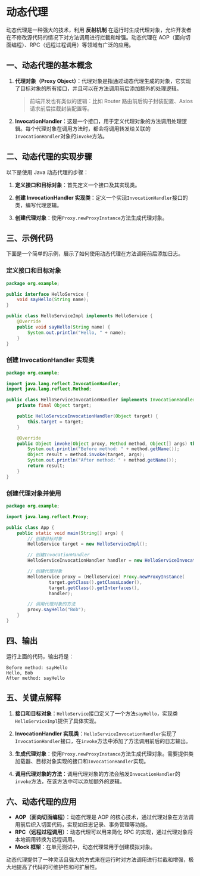 # 动态代理

动态代理是一种强大的技术，利用 **反射机制** 在运行时生成代理对象，允许开发者在不修改源代码的情况下对方法调用进行拦截和增强。动态代理在 AOP（面向切面编程）、RPC（远程过程调用）等领域有广泛的应用。

## 一、动态代理的基本概念

1. **代理对象（Proxy Object）**：代理对象是指通过动态代理生成的对象，它实现了目标对象的所有接口，并且可以在方法调用前后添加额外的处理逻辑。

   > 前端开发也有类似的逻辑：比如 Router 路由前后钩子封装配置、Axios 请求前后拦截封装配置等。

2. **InvocationHandler**：这是一个接口，用于定义代理对象的方法调用处理逻辑。每个代理对象在调用方法时，都会将调用转发给关联的`InvocationHandler`对象的`invoke`方法。

## 二、动态代理的实现步骤

以下是使用 Java 动态代理的步骤：

1. **定义接口和目标对象**：首先定义一个接口及其实现类。

2. **创建 InvocationHandler 实现类**：定义一个实现`InvocationHandler`接口的类，编写代理逻辑。

3. **创建代理对象**：使用`Proxy.newProxyInstance`方法生成代理对象。

## 三、示例代码

下面是一个简单的示例，展示了如何使用动态代理在方法调用前后添加日志。

### 定义接口和目标对象

```java
package org.example;

public interface HelloService {
    void sayHello(String name);
}

public class HelloServiceImpl implements HelloService {
    @Override
    public void sayHello(String name) {
        System.out.println("Hello, " + name);
    }
}
```

### 创建 InvocationHandler 实现类

```java
package org.example;

import java.lang.reflect.InvocationHandler;
import java.lang.reflect.Method;

public class HelloServiceInvocationHandler implements InvocationHandler {
    private final Object target;

    public HelloServiceInvocationHandler(Object target) {
        this.target = target;
    }

    @Override
    public Object invoke(Object proxy, Method method, Object[] args) throws Throwable {
        System.out.println("Before method: " + method.getName());
        Object result = method.invoke(target, args);
        System.out.println("After method: " + method.getName());
        return result;
    }
}
```

### 创建代理对象并使用

```java
package org.example;

import java.lang.reflect.Proxy;

public class App {
    public static void main(String[] args) {
        // 创建目标对象
        HelloService target = new HelloServiceImpl();

        // 创建InvocationHandler
        HelloServiceInvocationHandler handler = new HelloServiceInvocationHandler(target);

        // 创建代理对象
        HelloService proxy = (HelloService) Proxy.newProxyInstance(
                target.getClass().getClassLoader(),
                target.getClass().getInterfaces(),
                handler);

        // 调用代理对象的方法
        proxy.sayHello("Bob");
    }
}
```

## 四、输出

运行上面的代码，输出将是：

```
Before method: sayHello
Hello, Bob
After method: sayHello
```

## 五、关键点解释

1. **接口和目标对象**：`HelloService`接口定义了一个方法`sayHello`，实现类`HelloServiceImpl`提供了具体实现。

2. **InvocationHandler 实现类**：`HelloServiceInvocationHandler`实现了`InvocationHandler`接口，在`invoke`方法中添加了方法调用前后的日志输出。

3. **生成代理对象**：使用`Proxy.newProxyInstance`方法生成代理对象。需要提供类加载器、目标对象实现的接口和`InvocationHandler`实现。

4. **调用代理对象的方法**：调用代理对象的方法会触发`InvocationHandler`的`invoke`方法，在该方法中可以添加额外的逻辑。

## 六、动态代理的应用

- **AOP（面向切面编程）**：动态代理是 AOP 的核心技术，通过代理对象在方法调用前后织入切面代码，实现如日志记录、事务管理等功能。
- **RPC（远程过程调用）**：动态代理可以用来简化 RPC 的实现，通过代理对象将本地调用转换为远程调用。
- **Mock 框架**：在单元测试中，动态代理常用于创建模拟对象。

动态代理提供了一种灵活且强大的方式来在运行时对方法调用进行拦截和增强，极大地提高了代码的可维护性和可扩展性。
